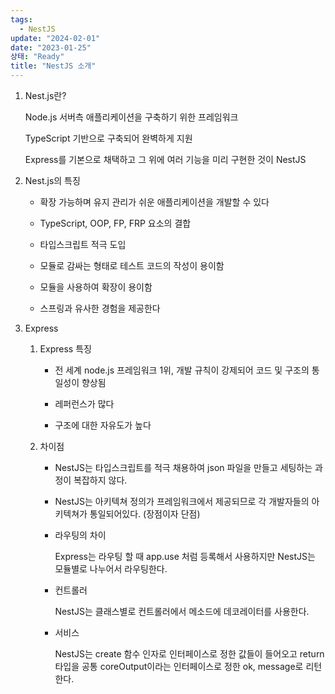 ```yaml
---
tags:
  - NestJS
update: "2024-02-01"
date: "2023-01-25"
상태: "Ready"
title: "NestJS 소개"
---
```

1. Nest.js란?

    Node.js 서버측 애플리케이션을 구축하기 위한 프레임워크

    TypeScript 기반으로 구축되어 완벽하게 지원

    Express를 기본으로 채택하고 그 위에 여러 기능을 미리 구현한 것이 NestJS

1. Nest.js의 특징

    - 확장 가능하며 유지 관리가 쉬운 애플리케이션을 개발할 수 있다

    - TypeScript, OOP, FP, FRP 요소의 결합

    - 타입스크립트 적극 도입

    - 모듈로 감싸는 형태로 테스트 코드의 작성이 용이함

    - 모듈을 사용하여 확장이 용이함

    - 스프링과 유사한 경험을 제공한다

1. Express

    1. Express 특징

        - 전 세계 node.js 프레임워크 1위, 개발 규칙이 강제되어 코드 및 구조의 통일성이 향상됨

        - 레퍼런스가 많다

        - 구조에 대한 자유도가 높다

    1. 차이점

        - NestJS는 타입스크립트를 적극 채용하여 json 파일을 만들고 세팅하는 과정이 복잡하지 않다. 

        - NestJS는 아키텍쳐 정의가 프레임워크에서 제공되므로 각 개발자들의 아키텍쳐가 통일되어있다. (장점이자 단점)

        - 라우팅의 차이

            Express는 라우팅 할 때 app.use 처럼 등록해서 사용하지만 NestJS는 모듈별로 나누어서 라우팅한다. 

        - 컨트롤러

            NestJS는 클래스별로 컨트롤러에서 메소드에 데코레이터를 사용한다.

        - 서비스

            NestJS는 create 함수 인자로 인터페이스로 정한 값들이 들어오고 return 타입을 공통 coreOutput이라는 인터페이스로 정한 ok, message로 리턴한다. 

        

